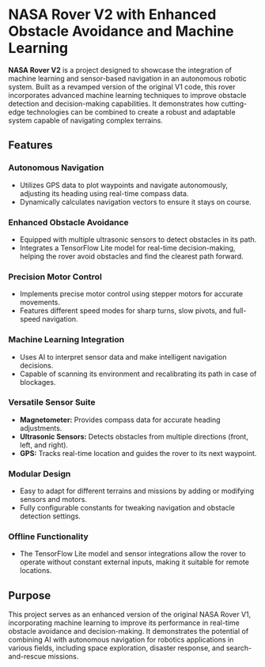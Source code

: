 # NASA Rover V2 with Enhanced Obstacle Avoidance and Machine Learning

**NASA Rover V2** is a project designed to showcase the integration of machine learning and sensor-based navigation in an autonomous robotic system. Built as a revamped version of the original V1 code, this rover incorporates advanced machine learning techniques to improve obstacle detection and decision-making capabilities. It demonstrates how cutting-edge technologies can be combined to create a robust and adaptable system capable of navigating complex terrains.

## Features

### Autonomous Navigation
- Utilizes GPS data to plot waypoints and navigate autonomously, adjusting its heading using real-time compass data.
- Dynamically calculates navigation vectors to ensure it stays on course.

### Enhanced Obstacle Avoidance
- Equipped with multiple ultrasonic sensors to detect obstacles in its path.
- Integrates a TensorFlow Lite model for real-time decision-making, helping the rover avoid obstacles and find the clearest path forward.

### Precision Motor Control
- Implements precise motor control using stepper motors for accurate movements.
- Features different speed modes for sharp turns, slow pivots, and full-speed navigation.

### Machine Learning Integration
- Uses AI to interpret sensor data and make intelligent navigation decisions.
- Capable of scanning its environment and recalibrating its path in case of blockages.

### Versatile Sensor Suite
- **Magnetometer:** Provides compass data for accurate heading adjustments.
- **Ultrasonic Sensors:** Detects obstacles from multiple directions (front, left, and right).
- **GPS:** Tracks real-time location and guides the rover to its next waypoint.

### Modular Design
- Easy to adapt for different terrains and missions by adding or modifying sensors and motors.
- Fully configurable constants for tweaking navigation and obstacle detection settings.

### Offline Functionality
- The TensorFlow Lite model and sensor integrations allow the rover to operate without constant external inputs, making it suitable for remote locations.

## Purpose
This project serves as an enhanced version of the original NASA Rover V1, incorporating machine learning to improve its performance in real-time obstacle avoidance and decision-making. It demonstrates the potential of combining AI with autonomous navigation for robotics applications in various fields, including space exploration, disaster response, and search-and-rescue missions.
